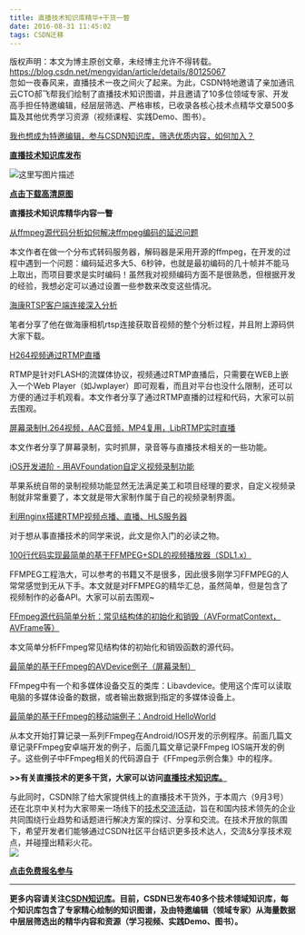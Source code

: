 ```yaml
---
title: 直播技术知识库精华+干货一瞥
date: 2016-08-31 11:45:02
tags: CSDN迁移
---
```

 版权声明：本文为博主原创文章，未经博主允许不得转载。 https://blog.csdn.net/mengyidan/article/details/80125067   
  忽如一夜春风来，直播技术一夜之间火了起来。为此，CSDN特地邀请了亲加通讯云CTO郝飞帮我们绘制了直播技术知识图谱，并且邀请了10多位领域专家、开发高手担任特邀编辑，经层层筛选、严格审核，已收录各核心技术点精华文章500多篇及其他优秀学习资源（视频课程、实践Demo、图书）。

[我也想成为特邀编辑，参与CSDN知识库，筛选优质内容，如何加入？](http://lib.csdn.net/experts/invite) 

**[直播技术知识库发布](http://lib.csdn.net/base/liveplay)**



![这里写图片描述](https://img-blog.csdn.net/20160831111813270)



**[点击下载高清原图](http://lib.csdn.net/base/liveplay/structure)**

**直播技术知识库精华内容一瞥**

[从ffmpeg源代码分析如何解决ffmpeg编码的延迟问题](http://lib.csdn.net/article/57/40941?knId=1586)

本文作者在做一个分布式转码服务器，解码器是采用开源的ffmpeg，在开发的过程中遇到一个问题：编码延迟多大5、6秒钟，也就是最初编码的几十帧并不能马上取出，而项目要求是实时编码！虽然我对视频编码方面不是很熟悉，但根据开发的经验，我想必定可以通过设置一些参数来改变这些情况。

[海康RTSP客户端连接深入分析](http://lib.csdn.net/article/57/40884?knId=1552)

笔者分享了他在做海康相机rtsp连接获取音视频的整个分析过程，并且附上源码供大家下载。

[H264视频通过RTMP直播](http://lib.csdn.net/article/57/40264?knId=1549)

RTMP是针对FLASH的流媒体协议，视频通过RTMP直播后，只需要在WEB上嵌入一个Web Player（如Jwplayer）即可观看，而且对平台也没什么限制，还可以方便的通过手机观看。本文作者分享了通过RTMP直播的过程和代码，大家可以前去围观。

[屏幕录制H.264视频，AAC音频，MP4复用，LibRTMP实时直播](http://lib.csdn.net/article/57/40046?knId=1544)

本文作者分享了屏幕录制，实时抓屏，录音等与直播技术相关的一些功能。

[iOS开发进阶 - 用AVFoundation自定义视频录制功能](http://lib.csdn.net/article/57/40040?knId=1544)

苹果系统自带的录制视频功能显然无法满足美工和项目经理的要求，自定义视频录制就非常重要了，本文就是带大家制作属于自己的视频录制界面。

[利用nginx搭建RTMP视频点播、直播、HLS服务器](http://lib.csdn.net/article/57/37915?knId=1549)

对于想从事直播技术的同学来说，此文是你入门的必读之物。

[100行代码实现最简单的基于FFMPEG+SDL的视频播放器（SDL1.x）](http://lib.csdn.net/article/57/40224?knId=1586)

FFMPEG工程浩大，可以参考的书籍又不是很多，因此很多刚学习FFMPEG的人常常感觉到无从下手。本文就是对FFMPEG的精华汇总，虽然简单，但是包含了视频制作的必备API。大家可以前去围观~

[FFmpeg源代码简单分析：常见结构体的初始化和销毁（AVFormatContext，AVFrame等）](http://lib.csdn.net/article/57/40223?knId=1586)

本文简单分析FFmpeg常见结构体的初始化和销毁函数的源代码。

[最简单的基于FFmpeg的AVDevice例子（屏幕录制）](http://lib.csdn.net/article/57/40045?knId=1544)

FFmpeg中有一个和多媒体设备交互的类库：Libavdevice。使用这个库可以读取电脑的多媒体设备的数据，或者输出数据到指定的多媒体设备上。

[最简单的基于FFmpeg的移动端例子：Android HelloWorld](http://lib.csdn.net/article/57/40222?knId=1586) 

从本文开始打算记录一系列FFmpeg在Android/IOS开发的示例程序。前面几篇文章记录FFmpeg安卓端开发的例子，后面几篇文章记录FFmpeg IOS端开发的例子。这些例子中FFmpeg相关的代码源自于《FFmpeg示例合集》中的程序。

**>>有关直播技术的更多干货，大家可以访问[直播技术知识库。](http://lib.csdn.net/base/liveplay)**

与此同时，CSDN除了给大家提供线上的直播技术干货外，于本周六（9月3号）还在北京中关村为大家带来一场线下的[技术交流活动](http://huiyi.csdn.net/activity/product/goods_list?project_id=3141)，旨在和国内技术领先的企业共同围绕行业趋势和话题进行解决方案的探讨、分享和交流。在技术开放的氛围下，希望开发者们能够通过CSDN社区平台结识更多技术达人，交流&分享技术观点，并碰撞出精彩火花。   
[![](http://img.bss.csdn.net/201608231334508868.jpg)](http://huiyi.csdn.net/activity/product/goods_list?project_id=3141)



**[点击免费报名参与](http://huiyi.csdn.net/activity/product/goods_list?project_id=3141)**


--------
**更多内容请关注[CSDN知识库](http://lib.csdn.net)。目前，CSDN已发布40多个技术领域知识库，每个知识库包含了专家精心绘制的知识图谱，及由特邀编辑（领域专家）从海量数据中层层筛选出的精华内容和资源（学习视频、实践Demo、图书）。**

   
  